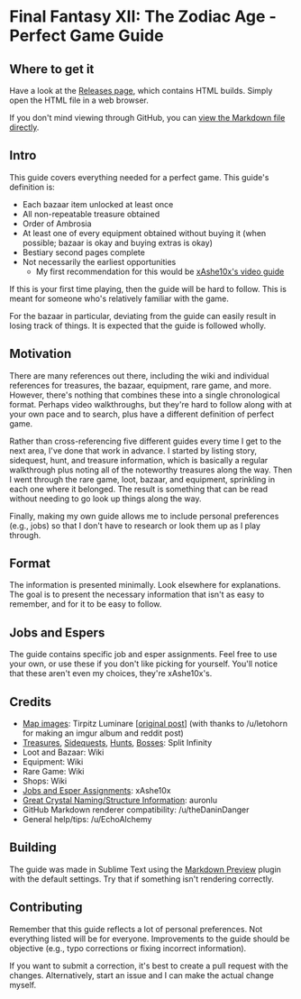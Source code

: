 # Final Fantasy XII: The Zodiac Age - Perfect Game Guide

## Where to get it

Have a look at the [Releases page](https://github.com/chrisdevisser/ff12-tza-guide/releases), which contains HTML builds. Simply open the HTML file in a web browser.

If you don't mind viewing through GitHub, you can [view the Markdown file directly](https://github.com/chrisdevisser/ff12-tza-guide/blob/master/ff12-tza-perfect-game.md).

## Intro

This guide covers everything needed for a perfect game. This guide's definition is:

- Each bazaar item unlocked at least once
- All non-repeatable treasure obtained
- Order of Ambrosia
- At least one of every equipment obtained without buying it (when possible; bazaar is okay and buying extras is okay)
- Bestiary second pages complete
- Not necessarily the earliest opportunities
    - My first recommendation for this would be [xAshe10x's video guide](https://www.youtube.com/watch?v=qQMTNO6Wnog)

If this is your first time playing, then the guide will be hard to follow. This is meant for someone who's relatively familiar with the game.

For the bazaar in particular, deviating from the guide can easily result in losing track of things. It is expected that the guide is followed wholly.

## Motivation

There are many references out there, including the wiki and individual references for treasures, the bazaar, equipment, rare game, and more. However, there's nothing that combines these into a single chronological format. Perhaps video walkthroughs, but they're hard to follow along with at your own pace and to search, plus have a different definition of perfect game.

Rather than cross-referencing five different guides every time I get to the next area, I've done that work in advance. I started by listing story, sidequest, hunt, and treasure information, which is basically a regular walkthrough plus noting all of the noteworthy treasures along the way. Then I went through the rare game, loot, bazaar, and equipment, sprinkling in each one where it belonged. The result is something that can be read without needing to go look up things along the way.

Finally, making my own guide allows me to include personal preferences (e.g., jobs) so that I don't have to research or look them up as I play through.

## Format

The information is presented minimally. Look elsewhere for explanations. The goal is to present the necessary information that isn't as easy to remember, and for it to be easy to follow.

## Jobs and Espers

The guide contains specific job and esper assignments. Feel free to use your own, or use these if you don't like picking for yourself. You'll notice that these aren't even my choices, they're xAshe10x's.

## Credits

- [Map images](https://www.reddit.com/r/FinalFantasyXII/comments/6of040/izjs_and_therefore_tza_maps_with_chest_placement/): Tirpitz Luminare \[[original post](https://www.neoseeker.com/forums/4605/t1560580-ffxii-international-zodiac-job-system-game-maps/)\] (with thanks to /u/letohorn for making an imgur album and reddit post)
- [Treasures](https://www.gamefaqs.com/ps2/939426-final-fantasy-xii-international-zodiac-job-system/faqs/49691), [Sidequests](https://www.gamefaqs.com/ps2/459841-final-fantasy-xii/faqs/42270), [Hunts](https://www.gamefaqs.com/ps2/459841-final-fantasy-xii/faqs/42270), [Bosses](https://www.gamefaqs.com/ps2/459841-final-fantasy-xii/faqs/42270): Split Infinity
- Loot and Bazaar: Wiki
- Equipment: Wiki
- Rare Game: Wiki
- Shops: Wiki
- [Jobs and Esper Assignments](https://www.youtube.com/watch?v=MrgGnzpQJSE): xAshe10x
- [Great Crystal Naming/Structure Information](http://finalfantasy.istad.org/2013/11/ffxii-giruvegan-map-of-the-great-crystal/): auronlu
- GitHub Markdown renderer compatibility: /u/theDaninDanger
- General help/tips: /u/EchoAlchemy

## Building

The guide was made in Sublime Text using the [Markdown Preview](https://github.com/revolunet/sublimetext-markdown-preview) plugin with the default settings. Try that if something isn't rendering correctly.

## Contributing

Remember that this guide reflects a lot of personal preferences. Not everything listed will be for everyone. Improvements to the guide should be objective (e.g., typo corrections or fixing incorrect information). 

If you want to submit a correction, it's best to create a pull request with the changes. Alternatively, start an issue and I can make the actual change myself.
